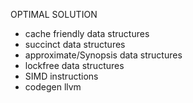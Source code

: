 
OPTIMAL SOLUTION
* cache friendly data structures
* succinct data structures
* approximate/Synopsis  data structures
* lockfree data structures
* SIMD instructions
* codegen llvm
